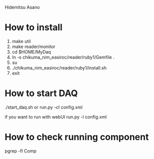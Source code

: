 Hidemitsu Asano


#  How to install

   1. make util
   2. make reader/monitor
   3. cd $HOME/MyDaq
   4. ln -s chikuma_nim_easiroc/reader/ruby1/Gemfile .
   5. su
   6. ./chikuma_nim_easiroc/reader/ruby1/install.sh
   7. exit

# How to start DAQ
  ./start_daq.sh
  or 
  run.py -cl config.xml

  if you want to run with webUI
  run.py -l config.xml

# How to check running component
  pgrep -fl Comp


